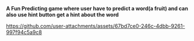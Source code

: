 **A Fun Predicting game where user have to predict a word(a fruit) and can also use hint button get a hint about the word**



https://github.com/user-attachments/assets/67bd7ce0-246c-4dbb-9261-997f94c5a9c8

